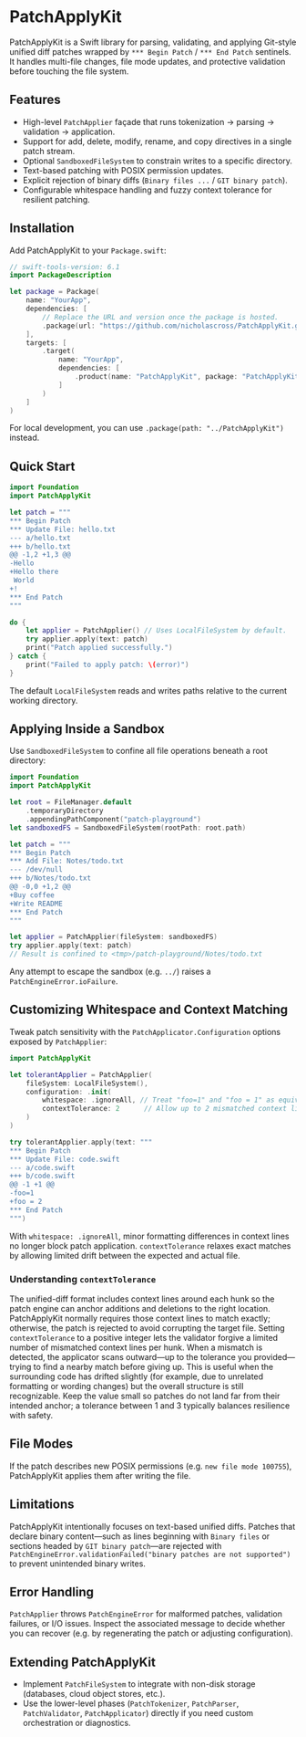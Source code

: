 # PatchApplyKit

PatchApplyKit is a Swift library for parsing, validating, and applying Git-style unified diff patches wrapped by `*** Begin Patch` / `*** End Patch` sentinels. It handles multi-file changes, file mode updates, and protective validation before touching the file system.

## Features

- High-level `PatchApplier` façade that runs tokenization → parsing → validation → application.
- Support for add, delete, modify, rename, and copy directives in a single patch stream.
- Optional `SandboxedFileSystem` to constrain writes to a specific directory.
- Text-based patching with POSIX permission updates.
- Explicit rejection of binary diffs (`Binary files ...` / `GIT binary patch`).
- Configurable whitespace handling and fuzzy context tolerance for resilient patching.

## Installation

Add PatchApplyKit to your `Package.swift`:

```swift
// swift-tools-version: 6.1
import PackageDescription

let package = Package(
    name: "YourApp",
    dependencies: [
        // Replace the URL and version once the package is hosted.
        .package(url: "https://github.com/nicholascross/PatchApplyKit.git", from: "0.1.0")
    ],
    targets: [
        .target(
            name: "YourApp",
            dependencies: [
                .product(name: "PatchApplyKit", package: "PatchApplyKit")
            ]
        )
    ]
)
```

For local development, you can use `.package(path: "../PatchApplyKit")` instead.

## Quick Start

```swift
import Foundation
import PatchApplyKit

let patch = """
*** Begin Patch
*** Update File: hello.txt
--- a/hello.txt
+++ b/hello.txt
@@ -1,2 +1,3 @@
-Hello
+Hello there
 World
+!
*** End Patch
"""

do {
    let applier = PatchApplier() // Uses LocalFileSystem by default.
    try applier.apply(text: patch)
    print("Patch applied successfully.")
} catch {
    print("Failed to apply patch: \(error)")
}
```

The default `LocalFileSystem` reads and writes paths relative to the current working directory.

## Applying Inside a Sandbox

Use `SandboxedFileSystem` to confine all file operations beneath a root directory:

```swift
import Foundation
import PatchApplyKit

let root = FileManager.default
    .temporaryDirectory
    .appendingPathComponent("patch-playground")
let sandboxedFS = SandboxedFileSystem(rootPath: root.path)

let patch = """
*** Begin Patch
*** Add File: Notes/todo.txt
--- /dev/null
+++ b/Notes/todo.txt
@@ -0,0 +1,2 @@
+Buy coffee
+Write README
*** End Patch
"""

let applier = PatchApplier(fileSystem: sandboxedFS)
try applier.apply(text: patch)
// Result is confined to <tmp>/patch-playground/Notes/todo.txt
```

Any attempt to escape the sandbox (e.g. `../`) raises a `PatchEngineError.ioFailure`.

## Customizing Whitespace and Context Matching

Tweak patch sensitivity with the `PatchApplicator.Configuration` options exposed by `PatchApplier`:

```swift
import PatchApplyKit

let tolerantApplier = PatchApplier(
    fileSystem: LocalFileSystem(),
    configuration: .init(
        whitespace: .ignoreAll, // Treat "foo=1" and "foo = 1" as equivalent context.
        contextTolerance: 2      // Allow up to 2 mismatched context lines.
    )
)

try tolerantApplier.apply(text: """
*** Begin Patch
*** Update File: code.swift
--- a/code.swift
+++ b/code.swift
@@ -1 +1 @@
-foo=1
+foo = 2
*** End Patch
""")
```

With `whitespace: .ignoreAll`, minor formatting differences in context lines no longer block patch application. `contextTolerance` relaxes exact matches by allowing limited drift between the expected and actual file.

### Understanding `contextTolerance`

The unified-diff format includes context lines around each hunk so the patch engine can anchor additions and deletions to the right location. PatchApplyKit normally requires those context lines to match exactly; otherwise, the patch is rejected to avoid corrupting the target file. Setting `contextTolerance` to a positive integer lets the validator forgive a limited number of mismatched context lines per hunk. When a mismatch is detected, the applicator scans outward—up to the tolerance you provided—trying to find a nearby match before giving up. This is useful when the surrounding code has drifted slightly (for example, due to unrelated formatting or wording changes) but the overall structure is still recognizable. Keep the value small so patches do not land far from their intended anchor; a tolerance between 1 and 3 typically balances resilience with safety.

## File Modes

If the patch describes new POSIX permissions (e.g. `new file mode 100755`), PatchApplyKit applies them after writing the file.

## Limitations

PatchApplyKit intentionally focuses on text-based unified diffs. Patches that declare binary content—such as lines beginning with `Binary files` or sections headed by `GIT binary patch`—are rejected with `PatchEngineError.validationFailed("binary patches are not supported")` to prevent unintended binary writes.

## Error Handling

`PatchApplier` throws `PatchEngineError` for malformed patches, validation failures, or I/O issues. Inspect the associated message to decide whether you can recover (e.g. by regenerating the patch or adjusting configuration).

## Extending PatchApplyKit

- Implement `PatchFileSystem` to integrate with non-disk storage (databases, cloud object stores, etc.).
- Use the lower-level phases (`PatchTokenizer`, `PatchParser`, `PatchValidator`, `PatchApplicator`) directly if you need custom orchestration or diagnostics.
